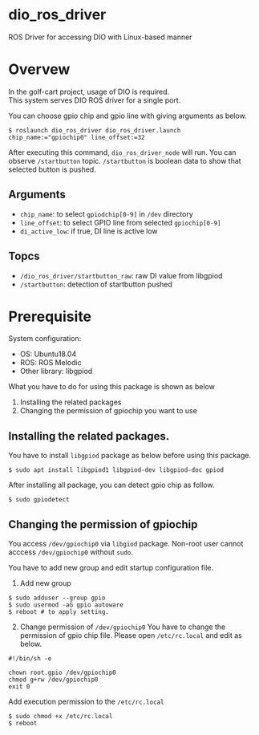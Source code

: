# dio_ros_driver
ROS Driver for accessing DIO with Linux-based manner

# Overvew
In the golf-cart project, usage of DIO is required.  
This system serves DIO ROS driver for a single port.

You can choose gpio chip and gpio line with giving arguments as below. 

```
$ roslaunch dio_ros_driver dio_ros_driver.launch chip_name:="gpiochip0" line_offset:=32
```

After executing this command, `dio_ros_driver_node` will run.
You can observe `/startbutton` topic. `/startbutton` is boolean data to show that selected button is pushed.


## Arguments
* `chip_name`: to select `gpiodchip[0-9]` in `/dev` directory
* `line_offset`: to select GPIO line from selected `gpiochip[0-9]`
* `di_active_low`: if true, DI line is active low

## Topcs
* `/dio_ros_driver/startbutton_raw`: raw DI value from libgpiod
* `/startbutton`: detection of startbutton pushed


# Prerequisite
System configuration:
* OS: Ubuntu18.04
* ROS: ROS Melodic
* Other library: libgpiod


What you have to do for using this package is shown as below

1. Installing the related packages
1. Changing the permission of gpiochip you want to use


## Installing the related packages.
You have to install `libgpiod` package as below before using this package.

```
$ sudo apt install libgpiod1 libgpiod-dev libgpiod-doc gpiod
```

After installing all package, you can detect gpio chip as follow.

```
$ sudo gpiodetect
```

## Changing the permission of gpiochip
You access `/dev/gpiochip0` via `libgiod` package.
Non-root user cannot acccess `/dev/gpiochip0` without `sudo`.

You have to add new group and edit startup configuration file.

1. Add new group

```
$ sudo adduser --group gpio
$ sudo usermod -aG gpio autoware
$ reboot # to apply setting.
```

2. Change permission of `/dev/gpiochip0`
You have to change the permission of gpio chip file.
Please open `/etc/rc.local` and edit as below.

```
#!/bin/sh -e

chown root.gpio /dev/gpiochip0
chmod g+rw /dev/gpiochip0
exit 0
```

Add execution permission to the `/etc/rc.local`
```
$ sudo chmod +x /etc/rc.local
$ reboot
```


